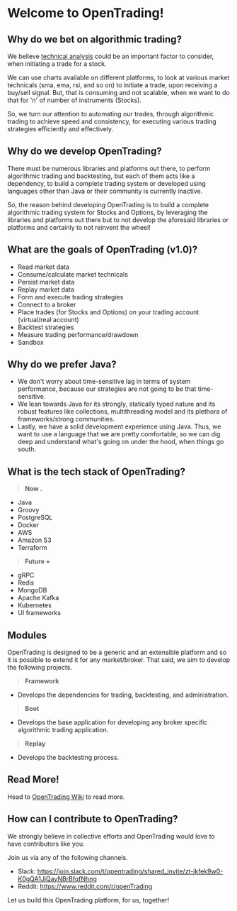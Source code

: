 # Welcome to OpenTrading!

## Why do we bet on algorithmic trading?
We believe [technical analysis](https://en.wikipedia.org/wiki/Technical_analysis) could be an important factor to consider, when initiating a trade for a stock.

We can use charts available on different platforms, to look at various market technicals (sma, ema, rsi, and so on) to initiate a trade, upon receiving a buy/sell signal.
But, that is consuming and not scalable, when we want to do that for 'n' of number of instruments (Stocks).

So, we turn our attention to automating our trades, through algorithmic trading to achieve speed and consistency, for executing various trading strategies efficiently and effectively.

## Why do we develop OpenTrading?
There must be numerous libraries and platforms out there, to perform algorithmic trading and backtesting, but each of them acts like a dependency, to build a complete trading system or developed using languages other than Java or their community is currently inactive.

So, the reason behind developing OpenTrading is to build a complete algorithmic trading system for Stocks and Options, by leveraging the libraries and platforms out there but to not develop the aforesaid libraries or platforms and certainly to not reinvent the wheel!

## What are the goals of OpenTrading (v1.0)?
- Read market data
- Consume/calculate market technicals
- Persist market data
- Replay market data
- Form and execute trading strategies
- Connect to a broker
- Place trades (for Stocks and Options) on your trading account (virtual/real account)
- Backtest strategies
- Measure trading performance/drawdown
- Sandbox

## Why do we prefer Java?
- We don't worry about time-sensitive lag in terms of system performance, because our strategies are not going to be that time-sensitive.</br>
- We lean towards Java for its strongly, statically typed nature and its robust features like collections, multithreading model and its plethora of frameworks/strong communities.</br>
- Lastly, we have a solid development experience using Java. Thus, we want to use a language that we are pretty comfortable, so we can dig deep and understand what's going on under the hood, when things go south.

## What is the tech stack of OpenTrading?
> **Now .**
- Java
- Groovy
- PostgreSQL
- Docker
- AWS
- Amazon S3
- Terraform
> **Future +**
- gRPC
- Redis
- MongoDB
- Apache Kafka
- Kubernetes
- UI frameworks

## Modules
OpenTrading is designed to be a generic and an extensible platform and so it is possible to extend it for any market/broker.
That said, we aim to develop the following projects.

> **Framework**
  - Develops the dependencies for trading, backtesting, and administration.
> **Boot**
  - Develops the base application for developing any broker specific algorithmic trading application.
> **Replay**
  - Develops the backtesting process.

## Read More!
Head to [OpenTrading Wiki](https://github.com/open-algorithmic-trading/docs/wiki) to read more.

## How can I contribute to OpenTrading?
We strongly believe in collective efforts and OpenTrading would love to have contributors like you.</br>

Join us via any of the following channels.
- Slack: https://join.slack.com/t/opentrading/shared_invite/zt-jkfek9w0-K0gQA1JjQayNBrBfqfNhng
- Reddit: https://www.reddit.com/r/openTrading

Let us build this OpenTrading platform, for us, together!

